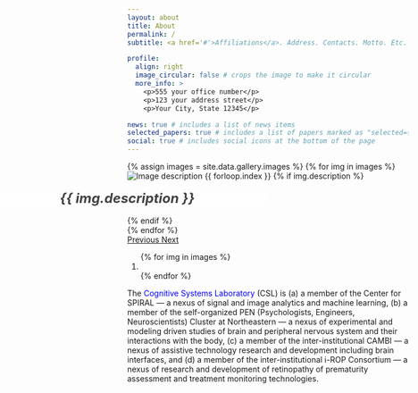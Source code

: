 ```yaml
---
layout: about
title: About
permalink: /
subtitle: <a href='#'>Affiliations</a>. Address. Contacts. Motto. Etc.

profile:
  align: right
  image_circular: false # crops the image to make it circular
  more_info: >
    <p>555 your office number</p>
    <p>123 your address street</p>
    <p>Your City, State 12345</p>

news: true # includes a list of news items
selected_papers: true # includes a list of papers marked as "selected={true}"
social: true # includes social icons at the bottom of the page
---
```


<!-- Image Carousel -->
<div id="imageCarousel" class="carousel slide mb-4" data-ride="carousel">
    <div class="carousel-inner">
        {% assign images = site.data.gallery.images %}
        {% for img in images %}
            <div class="carousel-item {% if forloop.first %}active{% endif %}">
                <img src="../assets/img/gallery/{{ img.file_name }}" class="d-block w-100" alt="Image description {{ forloop.index }}">
                {% if img.description %}
                    <div class="carousel-caption d-none d-md-block" style="background-color: rgba(255, 255, 255, 0.5); padding: 0; width: 100%; left: 50%; transform: translateX(-50%); bottom: 60px;">
                        <h5 style="margin: 0.7em; text-align: center; color: rgba(65, 65, 65, 1.0); font-size: 1.5rem;">{{ img.description }}</h5> <!-- Change the color as needed -->
                    </div>
                {% endif %}
            </div>
        {% endfor %}
    </div>
    <a class="carousel-control-prev" href="#imageCarousel" role="button" data-slide="prev">
        <span class="carousel-control-prev-icon" aria-hidden="true"></span>
        <span class="sr-only">Previous</span>
    </a>
    <a class="carousel-control-next" href="#imageCarousel" role="button" data-slide="next">
        <span class="carousel-control-next-icon" aria-hidden="true"></span>
        <span class="sr-only">Next</span>
    </a>
    <ol class="carousel-indicators">
        {% for img in images %}
            <li data-target="#imageCarousel" data-slide-to="{{ forloop.index0 }}" class="{% if forloop.first %}active{% endif %}"></li>
        {% endfor %}
    </ol>
</div>

<p>
The <span style="color: blue;"> Cognitive Systems Laboratory </span> (CSL) is (a) a member of the Center for SPIRAL — a nexus of signal and image analytics and machine learning, (b) a member of the self-organized PEN (Psychologists, Engineers, Neuroscientists) Cluster at Northeastern — a nexus of experimental and modeling driven studies of brain and peripheral nervous system and their interactions with the body, (c) a member of the inter-institutional CAMBI — a nexus of assistive technology research and development including brain interfaces, and (d) a member of the inter-institutional i-ROP Consortium — a nexus of research and development of retinopathy of prematurity assessment and treatment monitoring technologies. 
</p>